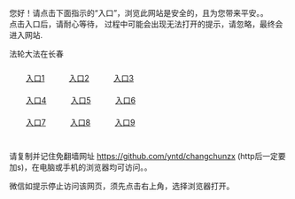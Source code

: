 您好！请点击下面指示的“入口”，浏览此网站是安全的，且为您带来平安。。 <br/>
点击入口后，请耐心等待， 过程中可能会出现无法打开的提示，请忽略，最终会进入网站. </br>

法轮大法在长春<br/>
<div style="padding:10px"><a style="margin:20px" target="_blank" href="https://dx9bpzp0ta5w4.cloudfront.net/2Qpsp?zbyefq" id="ccLink1" rel="nofollow">入口1</a> <a target="_blank" style="margin:20px" href="https://d21yzng4n7yz8b.cloudfront.net/2Qpsp?gtpkelmk" id="ccLink2" rel="nofollow">入口2</a> <a style="margin:20px" target="_blank" href="https://dldzti8ozli96.cloudfront.net/2Qpsp?dmcfxdjh" id="ccLink3" rel="nofollow">入口3</a></div>

<div style="padding:10px" ><a style="margin:20px" target="_blank" href="https://dx9bpzp0ta5w4.cloudfront.net/2Qpsp?zbyefq" id="ccLink4" rel="nofollow">入口4</a> <a style="margin:20px" href="https://d21yzng4n7yz8b.cloudfront.net/2Qpsp?gtpkelmk" target="_blank" id="ccLink5" rel="nofollow">入口5</a> <a style="margin:20px" href="https://dldzti8ozli96.cloudfront.net/2Qpsp?dmcfxdjh" target="_blank" id="ccLink6" rel="nofollow">入口6</a></div>

<div style="padding:10px"><a style="margin:20px" target="_blank" href="https://dx9bpzp0ta5w4.cloudfront.net/2Qpsp?zbyefq" id="ccLink7" rel="nofollow">入口7</a> <a style="margin:20px" href="https://d21yzng4n7yz8b.cloudfront.net/2Qpsp?gtpkelmk" target="_blank" id="ccLink8" rel="nofollow">入口8</a> <a style="margin:20px" target="_blank" href="https://dldzti8ozli96.cloudfront.net/2Qpsp?dmcfxdjh" id="ccLink9" rel="nofollow">入口9</a></div>

<br/>



请复制并记住免翻墙网址 https://github.com/yntd/changchunzx (http后一定要加s)，在电脑或手机的浏览器均可访问。。<br/>

微信如提示停止访问该网页，须先点击右上角，选择浏览器打开。
